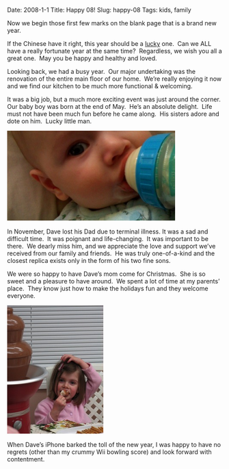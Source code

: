 Date: 2008-1-1
Title: Happy 08!
Slug: happy-08
Tags: kids, family


Now we begin those first few marks on the blank page that is a brand new year.

If the Chinese have it right, this year should be a [lucky](http://en.wikipedia.org/wiki/Numbers_in_Chinese_culture) one.  Can we ALL have a really fortunate year at the same time?  Regardless, we wish you all a great one.  May you be happy and healthy and loved.

Looking back, we had a busy year.  Our major undertaking was the renovation of the entire main floor of our home.  We’re really enjoying it now and we find our kitchen to be much more functional & welcoming.

It was a big job, but a much more exciting event was just around the corner.  Our baby boy was born at the end of May.  He’s an absolute delight.  Life must not have been much fun before he came along.  His sisters adore and dote on him.  Lucky little man.

![Baby Boy](images/baby-bottle.jpg)

In November, Dave lost his Dad due to terminal illness. It was a sad and difficult time.  It was poignant and life-changing.  It was important to be there.  We dearly miss him, and we appreciate the love and support we’ve received from our family and friends.  He was truly one-of-a-kind and the closest replica exists only in the form of his two fine sons.

We were so happy to have Dave’s mom come for Christmas.  She is so sweet and a pleasure to have around.  We spent a lot of time at my parents’ place.  They know just how to make the holidays fun and they welcome everyone.

![New Year's Eve Chocolate Fountain](images/new-years-eve-chocolate-fountain.jpg)

When Dave’s iPhone barked the toll of the new year, I was happy to have no regrets (other than my crummy Wii bowling score) and look forward with contentment.